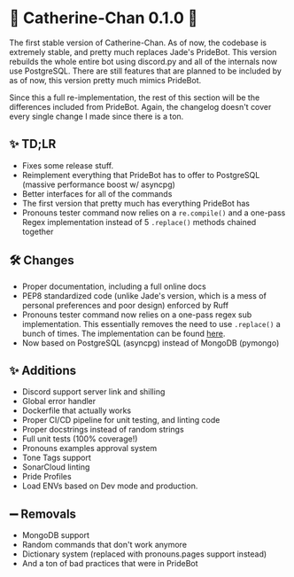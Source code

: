 # :tada: Catherine-Chan 0.1.0 :tada:

The first stable version of Catherine-Chan. As of now, the codebase is extremely stable, and pretty much replaces Jade's PrideBot. This version rebuilds the whole entire bot using discord.py and all of the internals now use PostgreSQL. There are still features that are planned to be included by as of now, this version pretty much mimics PrideBot.

Since this a full re-implementation, the rest of this section will be the differences included from PrideBot. Again, the changelog doesn't cover every single change I made since there is a ton.

## ✨ TD;LR

- Fixes some release stuff.
- Reimplement everything that PrideBot has to offer to PostgreSQL (massive performance boost w/ asyncpg)
- Better interfaces for all of the commands
- The first version that pretty much has everything PrideBot has
- Pronouns tester command now relies on a `re.compile()` and a one-pass Regex implementation instead of 5 `.replace()` methods chained together

## 🛠️ Changes

- Proper documentation, including a full online docs
- PEP8 standardized code (unlike Jade's version, which is a mess of personal preferences and poor design) enforced by Ruff
- Pronouns tester command now relies on a one-pass regex sub implementation. This essentially removes the need to use `.replace()` a bunch of times. The implementation can be found [here](https://github.com/No767/Catherine-Chan/blob/main/bot/libs/cog_utils/pronouns/__init__.py#L48-L50).
- Now based on PostgreSQL (asyncpg) instead of MongoDB (pymongo)

## ✨ Additions

- Discord support server link and shilling
- Global error handler
- Dockerfile that actually works
- Proper CI/CD pipeline for unit testing, and linting code
- Proper docstrings instead of random strings
- Full unit tests (100% coverage!)
- Pronouns examples approval system
- Tone Tags support
- SonarCloud linting
- Pride Profiles
- Load ENVs based on Dev mode and production.

## ➖ Removals

- MongoDB support
- Random commands that don't work anymore
- Dictionary system (replaced with pronouns.pages support instead)
- And a ton of bad practices that were in PrideBot
